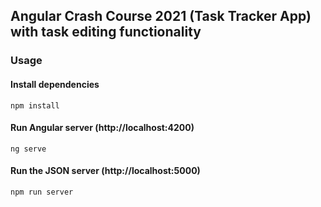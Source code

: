 ## Angular Crash Course 2021 (Task Tracker App) with task editing functionality

### Usage

#### Install dependencies

```
npm install
```

#### Run Angular server (http://localhost:4200)

```
ng serve
```

#### Run the JSON server (http://localhost:5000)

```
npm run server
```
